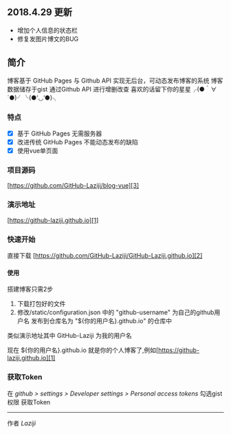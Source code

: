 ## 2018.4.29 更新
- 增加个人信息的状态栏
- 修复发图片博文的BUG 

## 简介

博客基于 GitHub Pages 与 Github API 实现无后台，可动态发布博客的系统
博客数据储存于gist 通过Github API 进行增删改查
喜欢的话留下你的星星╭(●｀∀´●)╯╰(●’◡’●)╮

### 特点

- [x] 基于 GitHub Pages 无需服务器
- [x] 改进传统 GitHub Pages 不能动态发布的缺陷
- [x] 使用vue单页面

### 项目源码
[https://github.com/GitHub-Laziji/blog-vue][3]

### 演示地址
[https://github-laziji.github.io][1]

### 快速开始
直接下载 [https://github.com/GitHub-Laziji/GitHub-Laziji.github.io][2]
#### 使用
搭建博客只需2步
1. 下载打包好的文件
2. 修改/static/configuration.json 中的 "github-username" 为自己的github用户名 发布到仓库名为 "${你的用户名}.github.io" 的仓库中


类似演示地址其中 GitHub-Laziji 为我的用户名


现在 ${你的用户名}.github.io 就是你的个人博客了,例如[https://github-laziji.github.io][1]

### 获取Token

在 *github > settings > Developer settings > Personal access tokens*  勾选gist权限 获取Token


------


作者 *Laziji*



  [1]: https://github-laziji.github.io
  [2]: https://github.com/GitHub-Laziji/GitHub-Laziji.github.io
  [3]: https://github.com/GitHub-Laziji/blog-vue

